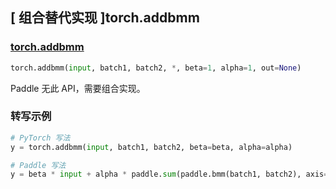 ## [ 组合替代实现 ]torch.addbmm

### [torch.addbmm](https://pytorch.org/docs/stable/generated/torch.addbmm.html#torch.addbmm)

```python
torch.addbmm(input, batch1, batch2, *, beta=1, alpha=1, out=None)
```
Paddle 无此 API，需要组合实现。

### 转写示例

```python
# PyTorch 写法
y = torch.addbmm(input, batch1, batch2, beta=beta, alpha=alpha)

# Paddle 写法
y = beta * input + alpha * paddle.sum(paddle.bmm(batch1, batch2), axis=0)
```
